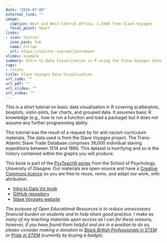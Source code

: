 ```yaml
---
date: "2020-07-08"
external_link: ""
image:
  caption: West and West-Central Africa, c.1660 from Slave Voyages
  focal_point: Smart
links:
- icon: twitter
  icon_pack: fab
  name: Follow
  url: https://twitter.com/emilynordmann
slides: example
summary: Intro to Data Visualisation in R using the Slave Voyages dataset
tags:
- rstats
title: Slave Voyages Data Visualisation
url_code: ""
url_pdf: ""
url_slides: ""
url_video: ""
---
```


This is a short tutorial on basic data visualisation in R covering scatterplots, boxplots, violin-plots, bar charts, and grouped data. It assumes basic R knowledge (e.g., how to run a function and load a package) but it does not assume any further programming ability.

This tutorial was the result of a request by for anti-racism curriculum materials. The data used is from the Slave Voyages project. The Trans-Atlantic Slave Trade Database comprises 36,000 individual slaving expeditions between 1514 and 1866. This dataset is horrifying and so is the history contained within the graphs you will produce.

This book is part of the [PsyTeachR series](https://psyteachr.github.io/) from the School of Psychology, University of Glasgow. Our materials are open-source and have a [Creative Commons licence](https://creativecommons.org/licenses/by/4.0/) so you are free to reuse, remix, and adapt our work, with attribution.

* [Intro to Data Viz book](https://emilynordmann.github.io/slavevoyagedata/)
* [GitHub repository](https://github.com/emilynordmann/slavevoyagedata)
* [Slave Voyages website](https://www.slavevoyages.org/)

*The purpose of Open Educational Resources is to reduce unnecessary financial burden on students and to help share good practice. I make as many of my teaching materials open access as I can for these reasons, however, if you have found them helpful and are in a position to do so, please consider making a donation to [Black British Professionals in STEM](https://bbstem.co.uk/donations/) or [Pride in STEM](https://prideinstem.org/shop/) (currently by buying a badge).*